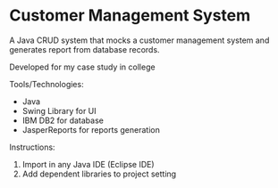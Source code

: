 # Customer Management System
A Java CRUD system that mocks a customer management system and generates report from database records.

Developed for my case study in college

Tools/Technologies: 
 - Java
 - Swing Library for UI
 - IBM DB2 for database
 - JasperReports for reports generation

Instructions:
1. Import in any Java IDE (Eclipse IDE)
2. Add dependent libraries to project setting
